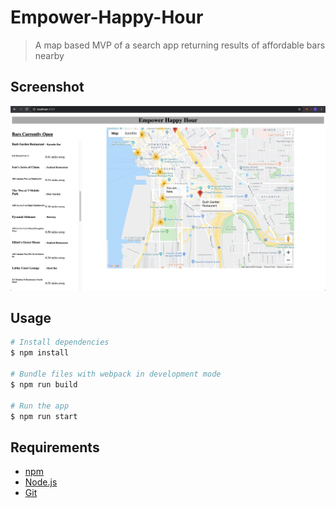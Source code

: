 # Empower-Happy-Hour

> A map based MVP of a search app returning results of affordable bars nearby

## Screenshot

![Empower Happy Hour](screenshot.png)

## Usage

```bash
# Install dependencies
$ npm install

# Bundle files with webpack in development mode
$ npm run build

# Run the app
$ npm run start
```

## Requirements

- [npm](http://npmjs.com)
- [Node.js](https://nodejs.org/en/download/)
- [Git](https://git-scm.com)
